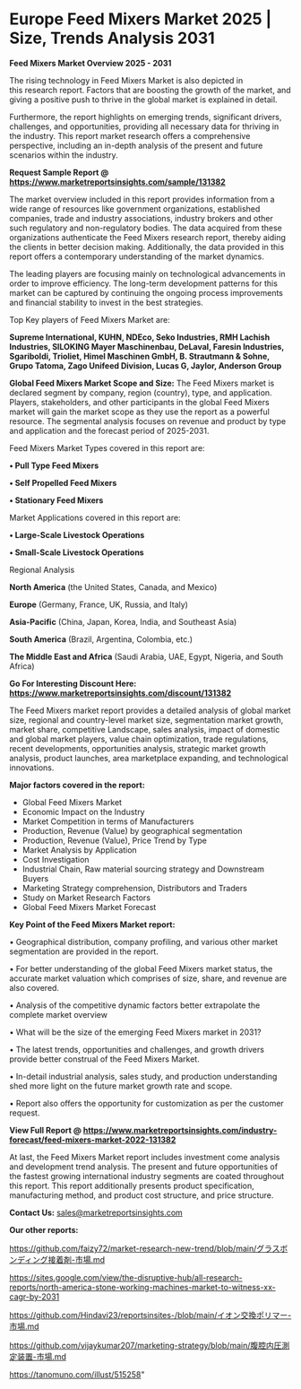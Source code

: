 # Europe Feed Mixers Market 2025 | Size, Trends Analysis 2031

<Strong> Feed Mixers Market Overview 2025 - 2031</strong>

The rising technology in Feed Mixers Market is also depicted in this research report. Factors that are boosting the growth of the market, and giving a positive push to thrive in the global market is explained in detail.

Furthermore, the report highlights on emerging trends, significant drivers, challenges, and opportunities, providing all necessary data for thriving in the industry. This report market research offers a comprehensive perspective, including an in-depth analysis of the present and future scenarios within the industry.

<strong>Request Sample Report @ <a href=https://www.marketreportsinsights.com/sample/131382>https://www.marketreportsinsights.com/sample/131382</a></strong>

The market overview included in this report provides information from a wide range of resources like government organizations, established companies, trade and industry associations, industry brokers and other such regulatory and non-regulatory bodies. The data acquired from these organizations authenticate the Feed Mixers research report, thereby aiding the clients in better decision making. Additionally, the data provided in this report offers a contemporary understanding of the market dynamics.

The leading players are focusing mainly on technological advancements in order to improve efficiency. The long-term development patterns for this market can be captured by continuing the ongoing process improvements and financial stability to invest in the best strategies.

Top Key players of Feed Mixers Market are:

<strong>Supreme International, KUHN, NDEco, Seko Industries, RMH Lachish Industries, SILOKING Mayer Maschinenbau, DeLaval, Faresin Industries, Sgariboldi, Trioliet, Himel Maschinen GmbH, B. Strautmann & Sohne, Grupo Tatoma, Zago Unifeed Division, Lucas G, Jaylor, Anderson Group</strong>

<strong><b>Global Feed Mixers Market Scope and Size:</b></strong>
The Feed Mixers market is declared segment by company, region (country), type, and application. Players, stakeholders, and other participants in the global Feed Mixers market will gain the market scope as they use the report as a powerful resource. The segmental analysis focuses on revenue and product by type and application and the forecast period of 2025-2031.

Feed Mixers Market Types covered in this report are:

<strong>• Pull Type Feed Mixers

• Self Propelled Feed Mixers

• Stationary Feed Mixers</strong>

Market Applications covered in this report are:

<strong>• Large-Scale Livestock Operations

• Small-Scale Livestock Operations</strong> 

Regional Analysis

<strong>North America</strong> (the United States, Canada, and Mexico)

<strong>Europe</strong> (Germany, France, UK, Russia, and Italy)

<strong>Asia-Pacific</strong> (China, Japan, Korea, India, and Southeast Asia)

<strong>South America</strong> (Brazil, Argentina, Colombia, etc.)

<strong>The Middle East and Africa</strong> (Saudi Arabia, UAE, Egypt, Nigeria, and South Africa)

<strong>Go For Interesting Discount Here: <a href=https://www.marketreportsinsights.com/discount/131382>https://www.marketreportsinsights.com/discount/131382</a></strong>

The Feed Mixers market report provides a detailed analysis of global market size, regional and country-level market size, segmentation market growth, market share, competitive Landscape, sales analysis, impact of domestic and global market players, value chain optimization, trade regulations, recent developments, opportunities analysis, strategic market growth analysis, product launches, area marketplace expanding, and technological innovations.

<strong><b>Major factors covered in the report:</b></strong>
<ul>
  <li>Global Feed Mixers Market </li>
  <li>Economic Impact on the Industry</li>
  <li>Market Competition in terms of Manufacturers</li>
  <li>Production, Revenue (Value) by geographical segmentation</li>
  <li>Production, Revenue (Value), Price Trend by Type</li>
  <li>Market Analysis by Application</li>
  <li>Cost Investigation</li>
  <li>Industrial Chain, Raw material sourcing strategy and Downstream Buyers</li>
  <li>Marketing Strategy comprehension, Distributors and Traders</li>
  <li>Study on Market Research Factors</li>
  <li>Global Feed Mixers Market Forecast</li>
</ul>

<strong><b>Key Point of the Feed Mixers Market report:</b></strong>

• Geographical distribution, company profiling, and various other market segmentation are provided in the report.

• For better understanding of the global Feed Mixers market status, the accurate market valuation which comprises of size, share, and revenue are also covered.

• Analysis of the competitive dynamic factors better extrapolate the complete market overview

• What will be the size of the emerging Feed Mixers market in 2031?

• The latest trends, opportunities and challenges, and growth drivers provide better construal of the Feed Mixers Market.

• In-detail industrial analysis, sales study, and production understanding shed more light on the future market growth rate and scope.

• Report also offers the opportunity for customization as per the customer request.

<strong><b>View Full Report @ <a href=https://www.marketreportsinsights.com/industry-forecast/feed-mixers-market-2022-131382>https://www.marketreportsinsights.com/industry-forecast/feed-mixers-market-2022-131382</a></b></strong>


At last, the Feed Mixers Market report includes investment come analysis and development trend analysis. The present and future opportunities of the fastest growing international industry segments are coated throughout this report. This report additionally presents product specification, manufacturing method, and product cost structure, and price structure.

<strong>Contact Us:</strong>
sales@marketreportsinsights.com

<strong>Our other reports:</strong>

<a href=https://github.com/faizy72/market-research-new-trend/blob/main/グラスボンディング接着剤-市場.md>https://github.com/faizy72/market-research-new-trend/blob/main/グラスボンディング接着剤-市場.md</a>

<a href=https://sites.google.com/view/the-disruptive-hub/all-research-reports/north-america-stone-working-machines-market-to-witness-xx-cagr-by-2031>https://sites.google.com/view/the-disruptive-hub/all-research-reports/north-america-stone-working-machines-market-to-witness-xx-cagr-by-2031</a>

<a href=https://github.com/Hindavi23/reportsinsites-/blob/main/イオン交換ポリマー-市場.md>https://github.com/Hindavi23/reportsinsites-/blob/main/イオン交換ポリマー-市場.md</a>

<a href=https://github.com/vijaykumar207/marketing-strategy/blob/main/腹腔内圧測定装置-市場.md>https://github.com/vijaykumar207/marketing-strategy/blob/main/腹腔内圧測定装置-市場.md</a>

<a href=https://tanomuno.com/illust/515258>https://tanomuno.com/illust/515258</a>"
